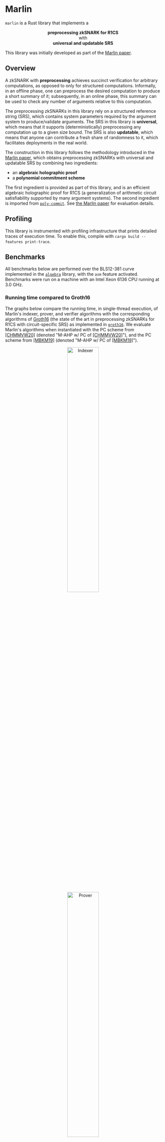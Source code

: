 # Marlin

`marlin` is a Rust library that implements a
<p align="center">
<b>preprocessing zkSNARK for R1CS</b><br>
with<br>
<b>universal and updatable SRS</b>
</p>

This library was initially developed as part of the [Marlin paper][marlin].

## Overview

A zkSNARK with **preprocessing** achieves succinct verification for arbitrary computations, as opposed to only for structured computations. Informally, in an offline phase, one can preprocess the desired computation to produce a short summary of it; subsequently, in an online phase, this summary can be used to check any number of arguments relative to this computation.

The preprocessing zkSNARKs in this library rely on a structured reference string (SRS), which contains system parameters required by the argument system to produce/validate arguments. The SRS in this library is **universal**, which means that it supports (deterministically) preprocessing any computation up to a given size bound. The SRS is also **updatable**, which means that anyone can contribute a fresh share of randomness to it, which facilitates deployments in the real world.

The construction in this library follows the methodology introduced in the [Marlin paper][marlin], which obtains preprocessing zkSNARKs with universal and updatable SRS by combining two ingredients:

* an **algebraic holographic proof**
* a **polynomial commitment scheme**

The first ingredient is provided as part of this library, and is an efficient algebraic holographic proof for R1CS (a generalization of arithmetic circuit satisfiability supported by many argument systems). The second ingredient is imported from [`poly-commit`](https://github.com/scipr-lab/poly-commit). See [the Marlin paper][marlin] for evaluation details.

## Profiling

This library is instrumented with profiling infrastructure that prints detailed traces of execution time. To enable this, compile with `cargo build --features print-trace`.


## Benchmarks

All benchmarks below are performed over the BLS12-381 curve implemented in the [`algebra`](https://github.com/scipr-lab/zexe/tree/master/algebra) library, with the `asm` feature activated. Benchmarks were run on a machine with an Intel Xeon 6136 CPU running at 3.0 GHz.


### Running time compared to Groth16 

The graphs below compare the running time, in single-thread execution, of Marlin's indexer, prover, and verifier algorithms with the corresponding algorithms of [Groth16][groth16] (the state of the art in preprocessing zkSNARKs for R1CS with circuit-specific SRS) as implemented in [`groth16`](https://github.com/scipr-lab/zexe/tree/master/groth16). We evaluate Marlin's algorithms when instantiated with the PC scheme from [[CHMMVW20]][marlin] (denoted "M-AHP w/ PC of [[CHMMVW20]][marlin]"), and the PC scheme from [[MBKM19]][sonic] (denoted "M-AHP w/ PC of [[MBKM19]][sonic]").

<p align="center">
<img hspace="20" src="https://user-images.githubusercontent.com/3220730/82859703-52546100-9ecc-11ea-8f9d-ec2fb10f042d.png" width="45%" alt = "Indexer">
<img hspace="20" src="https://user-images.githubusercontent.com/3220730/82859705-52ecf780-9ecc-11ea-84cc-99eda9f13d6a.png" width="45%" alt = "Prover">
</p>
<p align="center">
<img src="https://user-images.githubusercontent.com/3220730/82859701-52546100-9ecc-11ea-8422-877080662073.png" width="45%" alt = "Verifier">
</p>

### Multi-threaded performance

The following graphs compare the running time of Marlin's prover when instantiated with the PC scheme from [[CHMMVW20]][marlin] (left) and the PC scheme from [[MBKM19]][sonic] (right) when executed with a different number of threads.

<p align="center">
<img hspace="20" src="https://user-images.githubusercontent.com/3220730/82859700-51bbca80-9ecc-11ea-9fe1-53a611693dd1.png" width="45%" alt = "Multi-threaded scaling of Marlin AHP with the PC scheme from [CHMMVW20]">
<img hspace="20" src="https://user-images.githubusercontent.com/3220730/82859698-51233400-9ecc-11ea-8a32-37379116e828.png" width="45%" alt = "Multi-threaded scaling of Marlin AHP with the PC scheme from [MBKM19]">
</p>

### Proof size

We compare the proof size of Marlin with that of [Groth16][groth16]. We instantiate the Marlin SNARK with the PC scheme from [[CHMMVW20]][marlin], and the PC scheme from [[MBKM19]][sonic].

|                   Scheme                   | Proof size in bytes |
|:------------------------------------------:|:---------------------:|
| Marlin AHP with PC of [[CHMMVW20]][marlin] |         880         |
| Marlin AHP with PC of [[MBKM19]][sonic]    |         784         |
|  [\[Groth16\]][groth16]                    |         192         |

[marlin]: https://ia.cr/2019/1047
[sonic]: https://ia.cr/2019/099
[groth16]: https://ia.cr/2016/260

## Reference paper

[Marlin: Preprocessing zkSNARKs with Universal and Updatable SRS][marlin]     
Alessandro Chiesa, Yuncong Hu, Mary Maller, [Pratyush Mishra](https://www.github.com/pratyush), Noah Vesely, [Nicholas Ward](https://www.github.com/npwardberkeley)     
EUROCRYPT 2020
